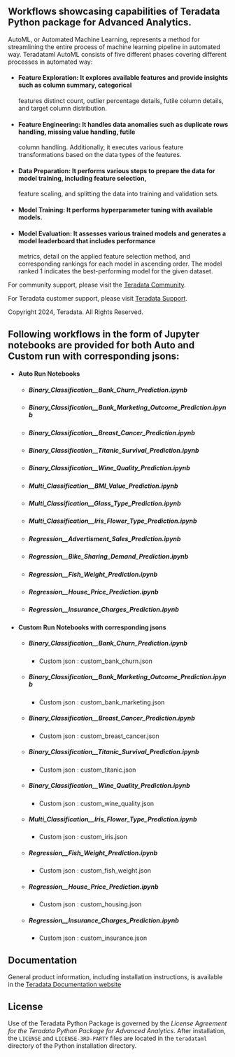 ## Workflows showcasing capabilities of Teradata Python package for Advanced Analytics.

AutoML, or Automated Machine Learning, represents a method for streamlining the entire process of machine learning 
pipeline in automated way. Teradataml AutoML consists of five different phases covering different processes in 
automated way:
* #### Feature Exploration: It explores available features and provide insights such as column summary, categorical 
  features distinct count, outlier percentage details, futile column details, and target column distribution.
* #### Feature Engineering: It handles data anomalies such as duplicate rows handling, missing value handling, futile 
  column handling. Additionally, it executes various feature transformations based on the data types of the features.
* #### Data Preparation: It performs various steps to prepare the data for model training, including feature selection, 
  feature scaling, and splitting the data into training and validation sets.
* #### Model Training: It performs hyperparameter tuning with available models.
* #### Model Evaluation: It assesses various trained models and generates a model leaderboard that includes performance 
  metrics, detail on the applied feature selection method, and corresponding rankings for each model in ascending order. The model ranked 1 indicates the best-performing model for the given dataset.

For community support, please visit the [Teradata Community](https://support.teradata.com/community?id=community_forum&sys_id=14fe131e1bf7f304682ca8233a4bcb1d).

For Teradata customer support, please visit [Teradata Support](https://support.teradata.com/csm).

Copyright 2024, Teradata. All Rights Reserved.

## Following workflows in the form of Jupyter notebooks are provided for both Auto and Custom run with corresponding jsons:
* #### Auto Run Notebooks
    - ##### Binary_Classification__Bank_Churn_Prediction.ipynb
    - ##### Binary_Classification__Bank_Marketing_Outcome_Prediction.ipynb
    - ##### Binary_Classification__Breast_Cancer_Prediction.ipynb
    - ##### Binary_Classification__Titanic_Survival_Prediction.ipynb
    - ##### Binary_Classification__Wine_Quality_Prediction.ipynb
    - ##### Multi_Classification__BMI_Value_Prediction.ipynb
    - ##### Multi_Classification__Glass_Type_Prediction.ipynb
    - ##### Multi_Classification__Iris_Flower_Type_Prediction.ipynb
    - ##### Regression__Advertisment_Sales_Prediction.ipynb
    - ##### Regression__Bike_Sharing_Demand_Prediction.ipynb
    - ##### Regression__Fish_Weight_Prediction.ipynb
    - ##### Regression__House_Price_Prediction.ipynb
    - ##### Regression__Insurance_Charges_Prediction.ipynb
    
* #### Custom Run Notebooks with corresponding jsons
    - ##### Binary_Classification__Bank_Churn_Prediction.ipynb
      - Custom json : custom_bank_churn.json
    - ##### Binary_Classification__Bank_Marketing_Outcome_Prediction.ipynb
      - Custom json : custom_bank_marketing.json
    - ##### Binary_Classification__Breast_Cancer_Prediction.ipynb
      - Custom json : custom_breast_cancer.json
    - ##### Binary_Classification__Titanic_Survival_Prediction.ipynb
      - Custom json : custom_titanic.json
    - ##### Binary_Classification__Wine_Quality_Prediction.ipynb
      - Custom json : custom_wine_quality.json
    - ##### Multi_Classification__Iris_Flower_Type_Prediction.ipynb
      - Custom json : custom_iris.json
    - ##### Regression__Fish_Weight_Prediction.ipynb
      - Custom json : custom_fish_weight.json
    - ##### Regression__House_Price_Prediction.ipynb
      - Custom json : custom_housing.json
    - ##### Regression__Insurance_Charges_Prediction.ipynb
      - Custom json : custom_insurance.json

## Documentation

General product information, including installation instructions, is available in the [Teradata Documentation website](https://docs.teradata.com/search/documents?query=package+python+-lake&filters=category~%2522Programming+Reference%2522_%2522User+Guide%2522*prodname~%2522Teradata+Package+for+Python%2522_%2522Teradata+Python+Package%2522&sort=last_update&virtual-field=title_only&content-lang=)

## License

Use of the Teradata Python Package is governed by the *License Agreement for the Teradata Python Package for Advanced Analytics*. 
After installation, the `LICENSE` and `LICENSE-3RD-PARTY` files are located in the `teradataml` directory of the Python installation directory.
